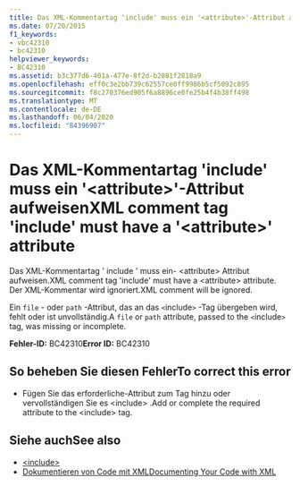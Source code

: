 ```yaml
---
title: Das XML-Kommentartag 'include' muss ein '<attribute>'-Attribut aufweisen
ms.date: 07/20/2015
f1_keywords:
- vbc42310
- bc42310
helpviewer_keywords:
- BC42310
ms.assetid: b3c377d6-401a-477e-8f2d-b2881f2818a9
ms.openlocfilehash: eff0c3e2bb739c62557ce0ff9986b5cf5092c895
ms.sourcegitcommit: f8c270376ed905f6a8896ce0fe25b4f4b38ff498
ms.translationtype: MT
ms.contentlocale: de-DE
ms.lasthandoff: 06/04/2020
ms.locfileid: "84396907"
---
```

# <a name="xml-comment-tag-include-must-have-a-attribute-attribute"></a><span data-ttu-id="e8425-102">Das XML-Kommentartag 'include' muss ein '\<attribute>'-Attribut aufweisen</span><span class="sxs-lookup"><span data-stu-id="e8425-102">XML comment tag 'include' must have a '\<attribute>' attribute</span></span>
<span data-ttu-id="e8425-103">Das XML-Kommentartag ' include ' muss ein- \<attribute> Attribut aufweisen.</span><span class="sxs-lookup"><span data-stu-id="e8425-103">XML comment tag 'include' must have a \<attribute> attribute.</span></span> <span data-ttu-id="e8425-104">Der XML-Kommentar wird ignoriert.</span><span class="sxs-lookup"><span data-stu-id="e8425-104">XML comment will be ignored.</span></span>  
  
 <span data-ttu-id="e8425-105">Ein `file` - oder `path` -Attribut, das an das `<`include`>` -Tag übergeben wird, fehlt oder ist unvollständig.</span><span class="sxs-lookup"><span data-stu-id="e8425-105">A `file` or `path` attribute, passed to the `<`include`>` tag, was missing or incomplete.</span></span>  
  
 <span data-ttu-id="e8425-106">**Fehler-ID:** BC42310</span><span class="sxs-lookup"><span data-stu-id="e8425-106">**Error ID:** BC42310</span></span>  
  
## <a name="to-correct-this-error"></a><span data-ttu-id="e8425-107">So beheben Sie diesen Fehler</span><span class="sxs-lookup"><span data-stu-id="e8425-107">To correct this error</span></span>  
  
- <span data-ttu-id="e8425-108">Fügen Sie das erforderliche-Attribut zum Tag hinzu oder vervollständigen Sie es \<include> .</span><span class="sxs-lookup"><span data-stu-id="e8425-108">Add or complete the required attribute to the \<include> tag.</span></span>  
  
## <a name="see-also"></a><span data-ttu-id="e8425-109">Siehe auch</span><span class="sxs-lookup"><span data-stu-id="e8425-109">See also</span></span>

- [\<include>](../language-reference/xmldoc/include.md)
- [<span data-ttu-id="e8425-110">Dokumentieren von Code mit XML</span><span class="sxs-lookup"><span data-stu-id="e8425-110">Documenting Your Code with XML</span></span>](../programming-guide/program-structure/documenting-your-code-with-xml.md)
